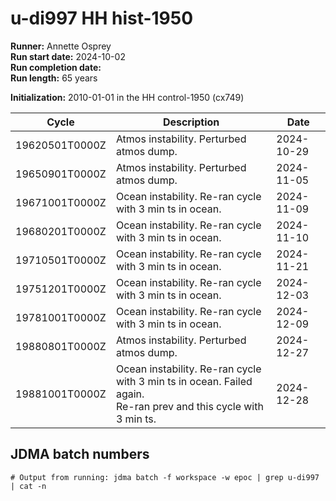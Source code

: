 # u-di997 HH hist-1950

**Runner:** Annette Osprey  
**Run start date:** 2024-10-02   
**Run completion date:**   
**Run length:** 65 years   

**Initialization:** 2010-01-01 in the HH control-1950 (cx749)  

| Cycle | Description | Date |
| --- | --- | --- |
| 19620501T0000Z | Atmos instability. Perturbed atmos dump. | 2024-10-29 | 
| 19650901T0000Z | Atmos instability. Perturbed atmos dump. | 2024-11-05 |
| 19671001T0000Z | Ocean instability. Re-ran cycle with 3 min ts in ocean. | 2024-11-09 |
| 19680201T0000Z | Ocean instability. Re-ran cycle with 3 min ts in ocean. | 2024-11-10 |
| 19710501T0000Z | Ocean instability. Re-ran cycle with 3 min ts in ocean. | 2024-11-21 |
| 19751201T0000Z | Ocean instability. Re-ran cycle with 3 min ts in ocean. | 2024-12-03 |
| 19781001T0000Z | Ocean instability. Re-ran cycle with 3 min ts in ocean. | 2024-12-09 |
| 19880801T0000Z | Atmos instability. Perturbed atmos dump. | 2024-12-27 | 
| 19881001T0000Z | Ocean instability. Re-ran cycle with 3 min ts in ocean. Failed again. <br>Re-ran prev and this cycle with 3 min ts.| 2024-12-28 |


## JDMA batch numbers
```
# Output from running: jdma batch -f workspace -w epoc | grep u-di997 | cat -n

```
